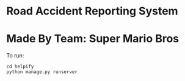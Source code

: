 # Road Accident Reporting System 
# Made By Team: Super Mario Bros

To run:
```
cd helpify
python manage.py runserver
```
